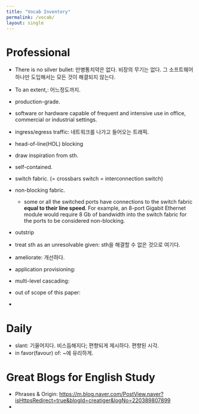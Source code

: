 ```yaml
---
title: "Vocab Inventory"
permalink: /vocab/
layout: single
---
```


# Professional
- There is no silver bullet: 만병통치약은 없다. 비장의 무기는 없다. 그 소프트웨어 하나만 도입해서는 모든 것이 해결되지 않는다.
- To an extent,: 어느정도까지. 
- production-grade.
 - software or hardware capable of frequent and intensive use in office, commercial or industrial settings.
- ingress/egress traffic: 네트워크를 나가고 들어오는 트래픽. 
- head-of-line(HOL) blocking
- draw inspiration from sth.
- self-contained.
- switch fabric. (= crossbars switch = interconnection switch)

- non-blocking fabric.
  - some or all the switched ports have connections to the switch fabric **equal to their line speed**. For example, an 8-port Gigabit Ethernet module would require 8 Gb of bandwidth into the switch fabric for the ports to be considered non-blocking.
- outstrip
- treat sth as an unresolvable given: sth을 해결할 수 없은 것으로 여기다.
- ameliorate: 개선하다.
- application provisioning: 
- multi-level cascading:
- out of scope of this paper:
- 


# Daily 
- slant: 기울어지다. 비스듬해지다; 편향되게 제시하다. 편향된 시각.
- in favor(favour) of: ~에 유리하게.


# Great Blogs for English Study
- Phrases & Origin: <https://m.blog.naver.com/PostView.naver?isHttpsRedirect=true&blogId=creatiger&logNo=220389807899>
- 
